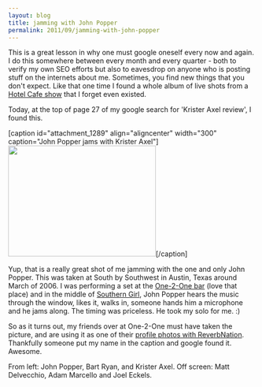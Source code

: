 ```yaml
---
layout: blog
title: jamming with John Popper
permalink: 2011/09/jamming-with-john-popper
---
```


This is a great lesson in why one must google oneself every now and again. I do this somewhere between every month and every quarter - both to verify my own SEO efforts but also to eavesdrop on anyone who is posting stuff on the internets about me. Sometimes, you find new things that you don't expect. Like that one time I found a whole album of live shots from a <a href="http://axel.me/3r" target="_blank">Hotel Cafe show</a> that I forget even existed.

Today, at the top of page 27 of my google search for 'Krister Axel review', I found this.

[caption id="attachment_1289" align="aligncenter" width="300" caption="John Popper jams with Krister Axel"]<a href="http://blog.kristeraxel.com/wp-content/uploads/2011/09/JohnPopper_1240018778.jpg"><img src="http://blog.kristeraxel.com/wp-content/uploads/2011/09/JohnPopper_1240018778-300x225.jpg" alt="" title="JohnPopper_1240018778" width="300" height="225" class="size-medium wp-image-1289" /></a>[/caption]

Yup, that is a really great shot of me jamming with the one and only John Popper. This was taken at South by Southwest in Austin, Texas around March of 2006. I was performing a set at the <a href="http://www.one2onebar.com/" target="_blank">One-2-One bar</a> (love that place) and in the middle of <a href="http://axelradio.com/track/southern-girl" target="_blank">Southern Girl</a>, John Popper hears the music through the window, likes it, walks in, someone hands him a microphone and he jams along. The timing was priceless. He took my solo for me. :)

So as it turns out, my friends over at One-2-One must have taken the picture, and are using it as one of their <a href="http://www.reverbnation.com/page_object/page_object_photos/venue_89531" target="_blank">profile photos with ReverbNation</a>. Thankfully someone put my name in the caption and google found it. Awesome.

From left: John Popper, Bart Ryan, and Krister Axel.
Off screen: Matt Delvecchio, Adam Marcello and Joel Eckels.
